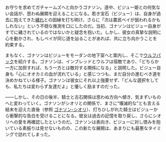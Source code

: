 <!-- title: 岩と難局の狭間で -->
<!-- relationship: Alliance -->

お守りを求めてガチャームズへと向かうゴナソン。道中、ビジュー姫との何気ない会話が、思わぬ展開を迎えることになる。若き宝石（ビジュー）は、自身が過去に抱えてきた[穢れ](https://www.youtube.com/live/BSPi8sTHdAY?si=kbE6-YQRypCFpJQ&t=715)との因縁を打ち明け、さらに「次は農民ベイが狙われるかもしれない」という不穏な推測を口にしたのだ。当初、ゴナソンはビジュー自身がすでに穢されているのではないかと疑念を抱いた。しかし、彼女の真摯な説明に心を動かされ、もしベイが同じ道を辿ることがあれば、共に立ち向かうことを約束する。

まもなく、ゴナソンはビジューをモーダンの地下室へと案内し、そこで[ウルフパック](https://www.youtube.com/live/BSPi8sTHdAY?si=mVR0jSVdL_aFNKuq&t=2616)を紹介する。ゴナソンは、インブレッドとウルフは宿敵であり、「どちらか一方に加担すれば、もう一方とは敵対する関係になる」と説明した。ビジュー自身も「心にオオカミの血が流れている」と感じつつも、まだ自分の進むべき道を決めかねている様子。ゴナソンは彼女にそれ以上強要せず、「どんな選択をしても、私たちは変わらず友達だよ」と優しく励ますのだった。

――しかし、その日の後半、騎士と古石関係は思わぬ方向へ傾き、気まずいものへと変わっていく。ゴナソンがシオリとの関係で、まさに“壊滅的な”とも言える結末を迎えた直後（参照 [ゴナソン-シオリ](#edge:gigi-shiori)）、打ちひしがれた騎士はビジューから衝撃的な告白を受けることになる。彼女は過去の記憶を取り戻し、さらにシオリへの愛を再確認したというのだ。ゴナソンは表向き、ビジューに対し恨みを抱いている素振りは見せないものの、この新たな展開は、あまりにも最悪なタイミングで訪れてしまった。
